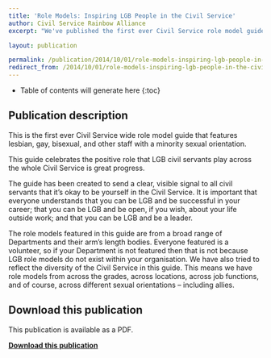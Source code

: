 ```yaml
---
title: 'Role Models: Inspiring LGB People in the Civil Service'
author: Civil Service Rainbow Alliance
excerpt: "We've published the first ever Civil Service role model guide for LGB staff."

layout: publication

permalink: /publication/2014/10/01/role-models-inspiring-lgb-people-in-the-civil-service/
redirect_from: /2014/10/01/role-models-inspiring-lgb-people-in-the-civil-service/
---
```


* Table of contents will generate here
{:toc}

## Publication description

This is the first ever Civil Service wide role model guide that features lesbian, gay, bisexual, and other staff with a minority sexual orientation. 

This guide celebrates the positive role that LGB civil servants play across the whole Civil Service is great progress.

The guide has been created to send a clear, visible signal to all civil servants that it’s okay to be yourself in the Civil Service. It is important that everyone understands that you can be LGB and be successful in your career; that you can be LGB and be open, if you wish, about your life outside work; and that you can be LGB and be a leader.

The role models featured in this guide are from a broad range of Departments and their arm’s length bodies. Everyone featured is a volunteer, so if your Department is not featured then that is not because LGB role models do not exist within your organisation. We have also tried to reflect the diversity of the Civil Service in this guide. This means we have role models from across the grades, across locations, across job functions, and of course, across different sexual orientations – including allies.

## Download this publication

This publication is available as a PDF.

**[Download this publication](https://www.civilservice.lgbt/documents/store/role-models/role-models-guide.pdf)**